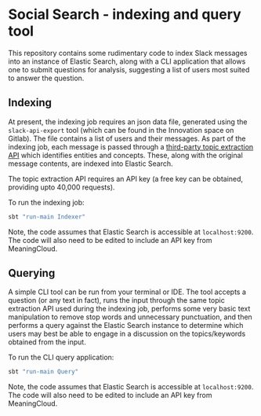 # Social Search - indexing and query tool
This repository contains some rudimentary code to index Slack messages into an instance of Elastic Search, along with a CLI application that allows one to submit questions for analysis, suggesting a list of users most suited to answer the question.

## Indexing
At present, the indexing job requires an json data file, generated using the `slack-api-export` tool (which can be found in the Innovation space on Gitlab). The file contains a list of users and their messages. As part of the indexing job, each message is passed through a [third-party topic extraction API](https://www.meaningcloud.com/developer/topics-extraction) which identifies entities and concepts. These, along with the original message contents, are indexed into Elastic Search.

The topic extraction API requires an API key (a free key can be obtained, providing upto 40,000 requests).

To run the indexing job:

```bash
sbt "run-main Indexer"
```

Note, the code assumes that Elastic Search is accessible at `localhost:9200`. The code will also need to be edited to include an API key from MeaningCloud.

## Querying
A simple CLI tool can be run from your terminal or IDE. The tool accepts a question (or any text in fact), runs the input through the same topic extraction API used during the indexing job, performs some very basic text manipulation to remove stop words and unnecessary punctuation, and then performs a query against the Elastic Search instance to determine which users may best be able to engage in a discussion on the topics/keywords obtained from the input.

To run the CLI query application:

```bash
sbt "run-main Query"
```

Note, the code assumes that Elastic Search is accessible at `localhost:9200`. The code will also need to be edited to include an API key from MeaningCloud.
